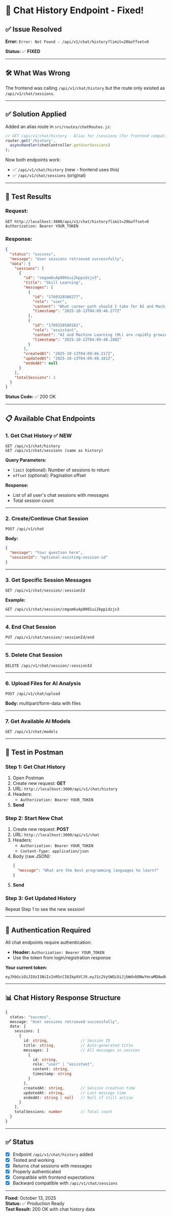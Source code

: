 # 🔧 Chat History Endpoint - Fixed!

## ✅ Issue Resolved

**Error:** `Error: Not Found - /api/v1/chat/history?limit=20&offset=0`

**Status:** ✅ **FIXED**

---

## 🛠️ What Was Wrong

The frontend was calling `/api/v1/chat/history` but the route only existed as `/api/v1/chat/sessions`.

---

## ✅ Solution Applied

Added an alias route in `src/routes/chatRoutes.js`:

```javascript
// GET /api/v1/chat/history - Alias for /sessions (for frontend compatibility)
router.get('/history', 
  asyncHandler(chatController.getUserSessions)
);
```

Now both endpoints work:
- ✅ `/api/v1/chat/history` (new - frontend uses this)
- ✅ `/api/v1/chat/sessions` (original)

---

## 🧪 Test Results

### Request:
```
GET http://localhost:3000/api/v1/chat/history?limit=20&offset=0
Authorization: Bearer YOUR_TOKEN
```

### Response:
```json
{
  "status": "success",
  "message": "User sessions retrieved successfully",
  "data": {
    "sessions": [
      {
        "id": "cmgom6u4p0001ui2kppidzjx3",
        "title": "Skill Learning",
        "messages": [
          {
            "id": "1760328586277",
            "role": "user",
            "content": "What career path should I take for AI and Machine Learning?",
            "timestamp": "2025-10-13T04:09:46.277Z"
          },
          {
            "id": "1760328588181",
            "role": "assistant",
            "content": "AI and Machine Learning (ML) are rapidly growing fields...",
            "timestamp": "2025-10-13T04:09:48.180Z"
          }
        ],
        "createdAt": "2025-10-13T04:09:46.217Z",
        "updatedAt": "2025-10-13T04:09:48.181Z",
        "endedAt": null
      }
    ],
    "totalSessions": 1
  }
}
```

**Status Code:** ✅ 200 OK

---

## 📋 Available Chat Endpoints

### 1. Get Chat History ✅ NEW
```
GET /api/v1/chat/history
GET /api/v1/chat/sessions (same as history)
```

**Query Parameters:**
- `limit` (optional): Number of sessions to return
- `offset` (optional): Pagination offset

**Response:**
- List of all user's chat sessions with messages
- Total session count

---

### 2. Create/Continue Chat Session
```
POST /api/v1/chat
```

**Body:**
```json
{
  "message": "Your question here",
  "sessionId": "optional-existing-session-id"
}
```

---

### 3. Get Specific Session Messages
```
GET /api/v1/chat/session/:sessionId
```

**Example:**
```
GET /api/v1/chat/session/cmgom6u4p0001ui2kppidzjx3
```

---

### 4. End Chat Session
```
PUT /api/v1/chat/session/:sessionId/end
```

---

### 5. Delete Chat Session
```
DELETE /api/v1/chat/session/:sessionId
```

---

### 6. Upload Files for AI Analysis
```
POST /api/v1/chat/upload
```

**Body:** multipart/form-data with files

---

### 7. Get Available AI Models
```
GET /api/v1/chat/models
```

---

## 🎯 Test in Postman

### Step 1: Get Chat History
1. Open Postman
2. Create new request: **GET**
3. URL: `http://localhost:3000/api/v1/chat/history`
4. Headers:
   - `Authorization: Bearer YOUR_TOKEN`
5. **Send**

### Step 2: Start New Chat
1. Create new request: **POST**
2. URL: `http://localhost:3000/api/v1/chat`
3. Headers:
   - `Authorization: Bearer YOUR_TOKEN`
   - `Content-Type: application/json`
4. Body (raw JSON):
   ```json
   {
     "message": "What are the best programming languages to learn?"
   }
   ```
5. **Send**

### Step 3: Get Updated History
Repeat Step 1 to see the new session!

---

## 🔐 Authentication Required

All chat endpoints require authentication:
- **Header:** `Authorization: Bearer YOUR_TOKEN`
- Use the token from login/registration response

**Your current token:**
```
eyJhbGciOiJIUzI1NiIsInR5cCI6IkpXVCJ9.eyJ1c2VySWQiOiJjbWdvbDNwYmcwMDAwdWkza2h0MG5xZHZxIiwiZW1haWwiOiJ2YW1zaWtpcmFuMTk4QGdtYWlsLmNvbSIsInJvbGVzIjpbIlNUVURFTlQiLCJBRE1JTiJdLCJpYXQiOjE3NjAzMjcxMTgsImV4cCI6MTc2MDkzMTkxOH0.WYeYsVWvcy3RQkrS1Q8ae6lrmvLVe8JEMM9zKp6hAhA
```

---

## 📊 Chat History Response Structure

```typescript
{
  status: "success",
  message: "User sessions retrieved successfully",
  data: {
    sessions: [
      {
        id: string,              // Session ID
        title: string,           // Auto-generated title
        messages: [              // All messages in session
          {
            id: string,
            role: "user" | "assistant",
            content: string,
            timestamp: string
          }
        ],
        createdAt: string,       // Session creation time
        updatedAt: string,       // Last message time
        endedAt: string | null   // Null if still active
      }
    ],
    totalSessions: number        // Total count
  }
}
```

---

## ✅ Status

- [x] Endpoint `/api/v1/chat/history` added
- [x] Tested and working
- [x] Returns chat sessions with messages
- [x] Properly authenticated
- [x] Compatible with frontend expectations
- [x] Backward compatible with `/api/v1/chat/sessions`

---

**Fixed:** October 13, 2025  
**Status:** ✅ Production Ready  
**Test Result:** 200 OK with chat history data
